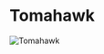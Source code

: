 # Tomahawk

![Tomahawk](http://assets.farmhouse.co/publishing/1-shoot-it-yourself/images/tomahawk-1.jpg)
